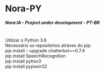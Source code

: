 # Nora-PY
<h5>Nora IA -  Project under development - PT-BR</h5>
<br>
Utilizar o Python 3.6
<br>
Necessário os repositórios atráves do pip:<br>
  pip install --upgrade chatterbot==0.7.4<br>
  pip install SpeechRecognition<br>
  pip install pyttsx3<br>
  pip install pypiwin32<br>
